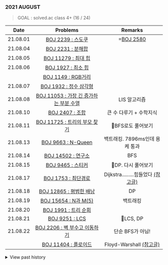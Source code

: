 ### 2021 AUGUST
> GOAL : solved.ac class 4+ (16 / 24)

|Date|Problems|Remarks|
|-----|:-----:|:-----:|
|21.08.01|[BOJ 2239 : 스도쿠](https://www.acmicpc.net/problem/2239)|=[BOJ 2580](https://www.acmicpc.net/problem/2580)|
|21.08.04|[BOJ 2231 : 분해합](https://www.acmicpc.net/problem/2231)||
|21.08.05|[BOJ 11279 : 최대 힙](https://www.acmicpc.net/problem/11279)||
|21.08.06|[BOJ 1927 : 최소 힙](https://www.acmicpc.net/problem/1927)||
||[BOJ 1149 : RGB거리](https://www.acmicpc.net/problem/1149)||
|21.08.07|[BOJ 1932 : 정수 삼각형](https://www.acmicpc.net/problem/1932)||
|21.08.08|[BOJ 11053 : 가장 긴 증가하는 부분 수열](https://www.acmicpc.net/problem/11053)|LIS 알고리즘|
|21.08.10|[BOJ 2407 : 조합](https://www.acmicpc.net/problem/2407)|큰 수 다루기 + 수학지식|
|21.08.11|[BOJ 11725 : 트리의 부모 찾기](https://www.acmicpc.net/problem/11725)|🔹BFS로도 풀어보기|
|21.08.13|[BOJ 9663 : N-Queen](https://www.acmicpc.net/problem/9663)|백트래킹. 7896ms인데 용케 통과|
|21.08.14|[BOJ 14502 : 연구소](https://www.acmicpc.net/problem/14502)|BFS|
|21.08.15|[BOJ 9465 : 스티커](https://www.acmicpc.net/problem/9465)|🔹DP. 다시 풀어보기|
|21.08.17|[BOJ 1753 : 최단경로](https://www.acmicpc.net/problem/1753)|Dijkstra.........힘들었다 [(참고글)](https://www.acmicpc.net/board/view/34516)|
|21.08.18|[BOJ 12865 : 평범한 배낭](https://www.acmicpc.net/problem/12865)|DP|
|21.08.19|[BOJ 15654 : N과 M(5)](https://www.acmicpc.net/problem/15654)|백트래킹|
|21.08.20|[BOJ 1991 : 트리 순회](https://www.acmicpc.net/problem/1991)||
|21.08.21|[BOJ 9251 : LCS](https://www.acmicpc.net/problem/9251)|🔹LCS, DP|
|21.08.22|[BOJ 2206 : 벽 부수고 이동하기](https://www.acmicpc.net/problem/2206)|단순 BFS가 아님!|
||[BOJ 11404 : 플로이드](https://www.acmicpc.net/problem/11404)|Floyd-Warshall [(참고글)](https://blog.naver.com/ndb796/221234427842)|

<details>
<summary>View past history</summary>
<p>

### 2021 JULY
|Date|Problems|Remarks|
|-----|:-----:|:-----:|
|21.07.03|[BOJ 10809 : 알파벳 찾기](https://www.acmicpc.net/problem/10809)||
|21.07.04|[BOJ 1912 : 연속합](https://www.acmicpc.net/problem/1912)||
||[BOJ 2309 : 일곱 난쟁이](https://www.acmicpc.net/problem/2309)||
|21.07.05|[BOJ 3085 : 사탕 게임](https://www.acmicpc.net/problem/3085)||
|21.07.06|[BOJ 10819 : 차이를 최대로](https://www.acmicpc.net/problem/10819)||
|21.07.07|[BOJ 1018 : 체스판 다시 칠하기](https://www.acmicpc.net/problem/1018)||
|21.07.08|[BOJ 9711 : 피보나치](https://www.acmicpc.net/problem/9711)|🔹다시 풀어보기|
|21.07.09|[BOJ 2748 : 피보나치 수 2](https://www.acmicpc.net/problem/2748)||
||[BOJ 10870 : 피보나치 수 5](https://www.acmicpc.net/problem/10870)||
||[BOJ 9095 : 1, 2, 3 더하기](https://www.acmicpc.net/problem/9095)||
|21.07.10|[BOJ 18870 : 좌표 압축](https://www.acmicpc.net/problem/18870)||
||[BOJ 2606 : 바이러스](https://www.acmicpc.net/problem/2606)||
||[BOJ 11724 : 연결 요소의 개수](https://www.acmicpc.net/problem/11724)||
|21.07.14|[BOJ 1260 : DFS와 BFS](https://www.acmicpc.net/problem/1260)||
|21.07.15|[BOJ 9184 : 신나는 함수 실행](https://www.acmicpc.net/problem/9184)||
|21.07.17|[프로그래머스 스킬 체크 LEVEL 1](https://programmers.co.kr/skill_checks)||
|21.07.18|[BOJ 16953 : A → B](https://www.acmicpc.net/problem/16953)||
|21.07.19|[BOJ 15650 : N과 M(2)](https://www.acmicpc.net/problem/15650)||
|21.07.20|[BOJ 2941 : 크로아티아 알파벳](https://www.acmicpc.net/problem/2941)||
|21.07.21|[BOJ 1629 : 곱셈](https://www.acmicpc.net/problem/1629)||
|21.07.22|[BOJ 15651 : N과 M(3)](https://www.acmicpc.net/problem/15651)||
||[BOJ 15652 : N과 M(4)](https://www.acmicpc.net/problem/15652)||
|21.07.24|[BOJ 1759 : 암호 만들기](https://www.acmicpc.net/problem/1759)||
|21.07.27|[BOJ 7576 : 토마토](https://www.acmicpc.net/problem/7576)||
||[BOJ 7569 : 토마토](https://www.acmicpc.net/problem/7569)||
|21.07.30|[BOJ 7568 : 덩치](https://www.acmicpc.net/problem/7568)||
|21.07.31|[BOJ 16236 : 아기 상어](https://www.acmicpc.net/problem/16236)||

</p>
</details>
